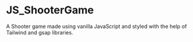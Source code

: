 # JS_ShooterGame
A Shooter game made using vanilla JavaScript and styled with the help of Tailwind and gsap libraries.
